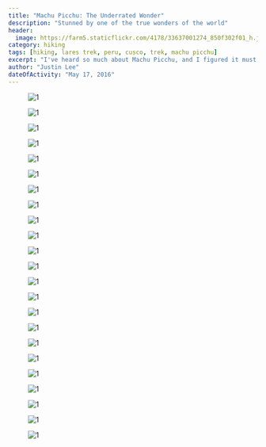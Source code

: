 ```yaml
---
title: "Machu Picchu: The Underrated Wonder"
description: "Stunned by one of the true wonders of the world"
header:
  image: https://farm5.staticflickr.com/4178/33637001274_850f302f01_h.jpg
category: hiking
tags: [hiking, lares trek, peru, cusco, trek, machu picchu]
excerpt: "I've heard so much about Machu Picchu, and I figured it must be overhyped. How wrong I was."
author: "Justin Lee"
dateOfActivity: "May 17, 2016"
---
```

<figure>
  <img data-original="https://farm5.staticflickr.com/4182/33668765653_5e23e75eb0_h.jpg" alt="1" data-action="zoom" class="inline-image"/>
  <figcaption></figcaption>
</figure>
<figure>
  <img data-original="https://farm5.staticflickr.com/4180/33668765563_01c08318ff_h.jpg" alt="1" data-action="zoom" class="inline-image"/>
  <figcaption></figcaption>
</figure>
<figure>
  <img data-original="https://farm5.staticflickr.com/4174/33668765603_5ba0b1ee71_h.jpg" alt="1" data-action="zoom" class="inline-image"/>
  <figcaption></figcaption>
</figure>
<figure>
  <img data-original="https://farm5.staticflickr.com/4156/33668765453_6d2c7e7ffb_h.jpg" alt="1" data-action="zoom" class="inline-image"/>
  <figcaption></figcaption>
</figure>
<figure>
  <img data-original="https://farm5.staticflickr.com/4168/34318694762_448798901e_h.jpg" alt="1" data-action="zoom" class="inline-image"/>
  <figcaption></figcaption>
</figure>
<figure>
  <img data-original="https://farm5.staticflickr.com/4176/33668765373_fe781c8c58_h.jpg" alt="1" data-action="zoom" class="inline-image"/>
  <figcaption></figcaption>
</figure>
<figure>
  <img data-original="https://farm5.staticflickr.com/4191/34318694642_0ec193033d_h.jpg" alt="1" data-action="zoom" class="inline-image"/>
  <figcaption></figcaption>
</figure>
<figure>
  <img data-original="https://farm5.staticflickr.com/4160/33668765293_003aff56fa_h.jpg" alt="1" data-action="zoom" class="inline-image"/>
  <figcaption></figcaption>
</figure>
<figure>
  <img data-original="https://farm5.staticflickr.com/4169/34318694432_b7ef88b97e_h.jpg" alt="1" data-action="zoom" class="inline-image"/>
  <figcaption></figcaption>
</figure>
<figure>
  <img data-original="https://farm5.staticflickr.com/4172/33636328064_4c75994bef_h.jpg" alt="1" data-action="zoom" class="inline-image"/>
  <figcaption></figcaption>
</figure>
<figure>
  <img data-original="https://farm5.staticflickr.com/4188/34437365896_f874bde6d1_h.jpg" alt="1" data-action="zoom" class="inline-image"/>
  <figcaption></figcaption>
</figure>
<figure>
  <img data-original="https://farm5.staticflickr.com/4192/33668772333_3a482057e6_h.jpg" alt="1" data-action="zoom" class="inline-image"/>
  <figcaption></figcaption>
</figure>
<figure>
  <img data-original="https://farm5.staticflickr.com/4194/34437365606_3b30beb71a_h.jpg" alt="1" data-action="zoom" class="inline-image"/>
  <figcaption></figcaption>
</figure>
<figure>
  <img data-original="https://farm5.staticflickr.com/4167/33636327974_9a159a6828_h.jpg" alt="1" data-action="zoom" class="inline-image"/>
  <figcaption></figcaption>
</figure>
<figure>
  <img data-original="https://farm5.staticflickr.com/4157/33668772183_e8673d51b3_h.jpg" alt="1" data-action="zoom" class="inline-image"/>
  <figcaption></figcaption>
</figure>
<figure>
  <img data-original="https://farm5.staticflickr.com/4187/34348126481_373624259e_h.jpg" alt="1" data-action="zoom" class="inline-image"/>
  <figcaption></figcaption>
</figure>
<figure>
  <img data-original="https://farm5.staticflickr.com/4159/34437365296_9a7e4f091c_h.jpg" alt="1" data-action="zoom" class="inline-image"/>
  <figcaption></figcaption>
</figure>
<figure>
  <img data-original="https://farm5.staticflickr.com/4184/34348126331_79a721b5f4_h.jpg" alt="1" data-action="zoom" class="inline-image"/>
  <figcaption></figcaption>
</figure>
<figure>
  <img data-original="https://farm5.staticflickr.com/4186/33668771913_607f8408fe_h.jpg" alt="1" data-action="zoom" class="inline-image"/>
  <figcaption></figcaption>
</figure>
<figure>
  <img data-original="https://farm5.staticflickr.com/4181/33668771843_b5f30f04dc_h.jpg" alt="1" data-action="zoom" class="inline-image"/>
  <figcaption></figcaption>
</figure>
<figure>
  <img data-original="https://farm5.staticflickr.com/4193/33668771793_8563a29497_h.jpg" alt="1" data-action="zoom" class="inline-image"/>
  <figcaption></figcaption>
</figure>
<figure>
  <img data-original="https://farm3.staticflickr.com/2812/34348126261_63c4be60ed_h.jpg" alt="1" data-action="zoom" class="inline-image"/>
  <figcaption></figcaption>
</figure>
<figure>
  <img data-original="https://farm5.staticflickr.com/4162/33668771693_663786f1a0_h.jpg" alt="1" data-action="zoom" class="inline-image"/>
  <figcaption></figcaption>
</figure>

